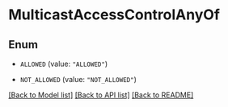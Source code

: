 # MulticastAccessControlAnyOf

## Enum


* `ALLOWED` (value: `"ALLOWED"`)

* `NOT_ALLOWED` (value: `"NOT_ALLOWED"`)


[[Back to Model list]](../README.md#documentation-for-models) [[Back to API list]](../README.md#documentation-for-api-endpoints) [[Back to README]](../README.md)


